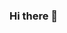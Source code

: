 ### Hi there 👋

<!--
**MelissaCurylo/MelissaCurylo** is a ✨ _special_ ✨ repository because its `README.md` (this file) appears on your GitHub profile.

Here are some ideas to get you started:

- 🔭 Projects currently in progress: **HOA Project via MERN Stack and T_Alchemy via Python Stack...
- 🌱 Current structured learning: **Java Full-Stack via Coding Dojo**
- 🌱 Current independent studies: **Docker, ConCourse CI/CD Methodology, Terraform and A+/Network+ CompTIA Certificates**
- 👯 I’m looking to collaborate on **redesigning a Conway's Theory to a 3D biomedical approach**
- 🤔 I’m looking for help with **CyberSecurity Ethical Hacking**
- 💬 Ask me about **Weekend Algo Crew**
- 📫 How to reach me: **Melissa.Curylo@outlook.com**
- 😄 Pronouns: **She/Her**
- ⚡ Fun fact: **Cat-Lover, Acro-Yoga Enthusiast, and geeks out over anything Space** 
-->
